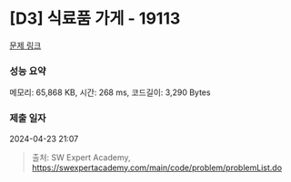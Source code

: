 # [D3] 식료품 가게 - 19113 

[문제 링크](https://swexpertacademy.com/main/code/problem/problemDetail.do?contestProbId=AYxCRFA6iiEDFASu) 

### 성능 요약

메모리: 65,868 KB, 시간: 268 ms, 코드길이: 3,290 Bytes

### 제출 일자

2024-04-23 21:07



> 출처: SW Expert Academy, https://swexpertacademy.com/main/code/problem/problemList.do